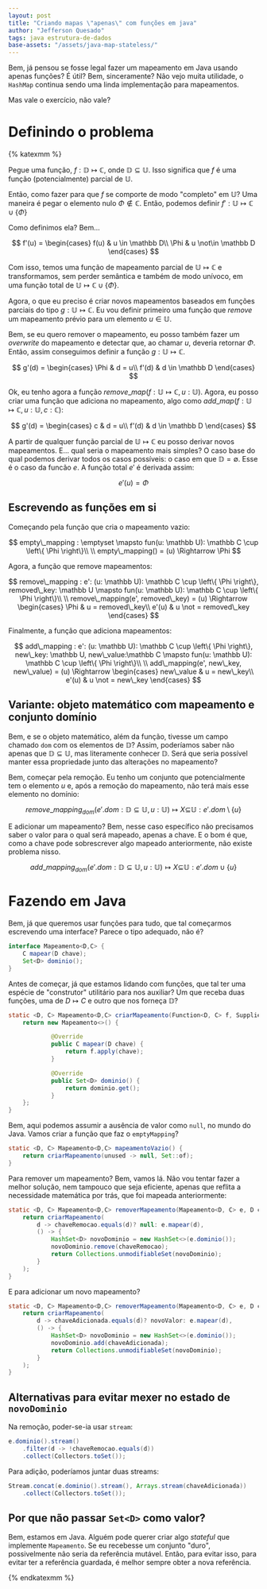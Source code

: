 ```yaml
---
layout: post
title: "Criando mapas \"apenas\" com funções em java"
author: "Jefferson Quesado"
tags: java estrutura-de-dados
base-assets: "/assets/java-map-stateless/"
---
```


Bem, já pensou se fosse legal fazer um mapeamento em Java usando
apenas funções? É útil? Bem, sinceramente? Não vejo muita utilidade,
o `HashMap` continua sendo uma linda implementação para mapeamentos.

Mas vale o exercício, não vale?

# Definindo o problema

{% katexmm %}

Pegue uma função, $f: \mathbb D\mapsto \mathbb C$, onde
$\mathbb D \subseteq \mathbb U$. Isso significa que $f$ é
uma função (potencialmente) parcial de $\mathbb U$.

Então, como fazer para que $f$ se comporte de modo "completo"
em $\mathbb U$? Uma maneira é pegar o elemento nulo $\Phi \not\in \mathbb C$.
Então, podemos definir $f': \mathbb U \mapsto \mathbb C \cup \left\{ \Phi \right\}$

Como definimos ela? Bem...

$$
f'(u) =
    \begin{cases}
        f(u) & u \in \mathbb D\\
        \Phi & u \not\in \mathbb D
    \end{cases}
$$

Com isso, temos uma função de mapeamento parcial de $\mathbb U\mapsto \mathbb C$
e transformamos, sem perder semântica e também de modo unívoco, em uma função
total de $\mathbb U \mapsto \mathbb C \cup \left\{ \Phi\right\}$.

Agora, o que eu preciso é criar novos mapeamentos baseados em funções parciais
do tipo $g: \mathbb U \mapsto \mathbb C$. Eu vou definir primeiro uma função
que _remove_ um mapeamento prévio para um elemento $u \in \mathbb U$.

Bem, se eu quero remover o mapeamento, eu posso também fazer um _overwrite_
do mapeamento e detectar que, ao chamar $u$, deveria retornar $\Phi$. Então,
assim conseguimos definir a função $g: \mathbb U \mapsto \mathbb C$.

$$
g'(d) =
    \begin{cases}
        \Phi & d = u\\
        f'(d) & d \in \mathbb D
    \end{cases}
$$

Ok, eu tenho agora a função $remove\_map(f: \mathbb U \mapsto \mathbb C, u: \mathbb U)$. Agora, eu posso criar uma função que adiciona no mapeamento, algo como
$add\_map(f: \mathbb U \mapsto \mathbb C, u: \mathbb U, c: \mathbb C)$:

$$
g'(d) =
    \begin{cases}
        c & d = u\\
        f'(d) & d \in \mathbb D
    \end{cases}
$$

A partir de qualquer função parcial de $\mathbb U \mapsto \mathbb C$ eu posso derivar
novos mapeamentos. E... qual seria o mapeamento mais simples? O caso base
do qual podemos derivar todos os casos possíveis: o caso em que $\mathbb D = \emptyset$. Esse é o caso da funcão $e$. A função total $e'$ é derivada assim:

$$
e'(u) = \Phi
$$

## Escrevendo as funções em si

Começando pela função que cria o mapeamento vazio:

$$
empty\_mapping :
    \emptyset \mapsto
    fun(u: \mathbb U): \mathbb C  \cup \left\{ \Phi \right\}\\
\\
empty\_mapping() = (u) \Rightarrow \Phi
$$

Agora, a função que remove mapeamentos:

$$
remove\_mapping :
    e': (u: \mathbb U): \mathbb C  \cup \left\{ \Phi \right\},
    removed\_key: \mathbb U \mapsto
    fun(u: \mathbb U): \mathbb C  \cup \left\{ \Phi \right\}\\
\\
remove\_mapping(e', removed\_key) = (u) \Rightarrow
    \begin{cases}
        \Phi & u = removed\_key\\
        e'(u) & u \not = removed\_key
    \end{cases}
$$

Finalmente, a função que adiciona mapeamentos:

$$
add\_mapping :
    e': (u: \mathbb U): \mathbb C  \cup \left\{ \Phi \right\},
    new\_key: \mathbb U,
    new\_value:\mathbb C \mapsto
    fun(u: \mathbb U): \mathbb C  \cup \left\{ \Phi \right\}\\
\\
add\_mapping(e', new\_key, new\_value) = (u) \Rightarrow
    \begin{cases}
        new\_value & u = new\_key\\
        e'(u) & u \not = new\_key
    \end{cases}
$$

## Variante: objeto matemático com mapeamento e conjunto domínio

Bem, e se o objeto matemático, além da função, tivesse um campo
chamado `dom` com os elementos de $\mathbb D$? Assim, poderíamos
saber não apenas que $\mathbb D \subseteq \mathbb U$, mas
literamente conhecer $\mathbb D$. Será que seria possível manter essa
propriedade junto das alterações no mapeamento?

Bem, começar pela remoção. Eu tenho um conjunto que potencialmente tem
o elemento $u$ e, após a remoção do mapeamento, não terá mais esse
elemento no domínio:

$$
remove\_mapping_{dom}(e'.dom: \mathbb D \subseteq \mathbb U, u: \mathbb U)
    \mapsto X \mathbb \subseteq \mathbb U:
e'.dom \setminus \left\{ u \right\}
$$

E adicionar um mapeamento? Bem, nesse caso específico não precisamos
saber o valor para o qual será mapeado, apenas a chave. E o bom é que,
como a chave pode sobrescrever algo mapeado anteriormente, não existe
problema nisso.

$$
add\_mapping_{dom}(e'.dom: \mathbb D \subseteq \mathbb U, u: \mathbb U)
    \mapsto X \mathbb \subseteq \mathbb U:
e'.dom \cup \left\{ u \right\}
$$

# Fazendo em Java

Bem, já que queremos usar funções para tudo, que tal começarmos
escrevendo uma interface? Parece o tipo adequado, não é?

```java
interface Mapeamento<D,C> {
    C mapear(D chave);
    Set<D> dominio();
}
```

Antes de começar, já que estamos lidando com funções, que tal ter
uma espécie de "construtor" utilitário para nos auxiliar? Um que
receba duas funções, uma de $D\mapsto C$ e outro que nos forneça
$\mathbb D$?

```java
static <D, C> Mapeamento<D,C> criarMapeamento(Function<D, C> f, Supplier<Set<D>> dominio) {
    return new Mapeamento<>() {

            @Override
            public C mapear(D chave) {
                return f.apply(chave);
            }

            @Override
            public Set<D> dominio() {
                return dominio.get();
            }
    };
}
```

Bem, aqui podemos assumir a ausência de valor como `null`, no mundo
do Java. Vamos criar a função que faz o `emptyMapping`?

```java
static <D, C> Mapeamento<D,C> mapeamentoVazio() {
    return criarMapeamento(unused -> null, Set::of);
}
```

Para remover um mapeamento? Bem, vamos lá. Não vou tentar fazer a melhor solução, nem tampouco que seja eficiente, apenas que reflita a necessidade matemática
por trás, que foi mapeada anteriormente:

```java
static <D, C> Mapeamento<D,C> removerMapeamento(Mapeamento<D, C> e, D chaveRemocao) {
    return criarMapeamento(
        d -> chaveRemocao.equals(d)? null: e.mapear(d),
        () -> {
            HashSet<D> novoDominio = new HashSet<>(e.dominio());
            novoDominio.remove(chaveRemocao);
            return Collections.unmodifiableSet(novoDominio);
        }
    );
}
```

E para adicionar um novo mapeamento?

```java
static <D, C> Mapeamento<D,C> removerMapeamento(Mapeamento<D, C> e, D chaveAdicionada, C novoValor) {
    return criarMapeamento(
        d -> chaveAdicionada.equals(d)? novoValor: e.mapear(d),
        () -> {
            HashSet<D> novoDominio = new HashSet<>(e.dominio());
            novoDominio.add(chaveAdicionada);
            return Collections.unmodifiableSet(novoDominio);
        }
    );
}
```

## Alternativas para evitar mexer no estado de `novoDominio`
Na remoção, poder-se-ia usar `stream`:

```java
e.dominio().stream()
    .filter(d -> !chaveRemocao.equals(d))
    .collect(Collectors.toSet());
```

Para adição, poderíamos juntar duas streams:

```java
Stream.concat(e.dominio().stream(), Arrays.stream(chaveAdicionada))
    .collect(Collectors.toSet());
```

## Por que não passar `Set<D>` como valor?

Bem, estamos em Java. Alguém pode querer criar algo _stateful_
que implemente `Mapeamento`. Se eu recebesse um conjunto "duro",
possivelmente não seria da referência mutável. Então, para evitar
isso, para evitar ter a referência guardada, é melhor sempre
obter a nova referência.

{% endkatexmm %}